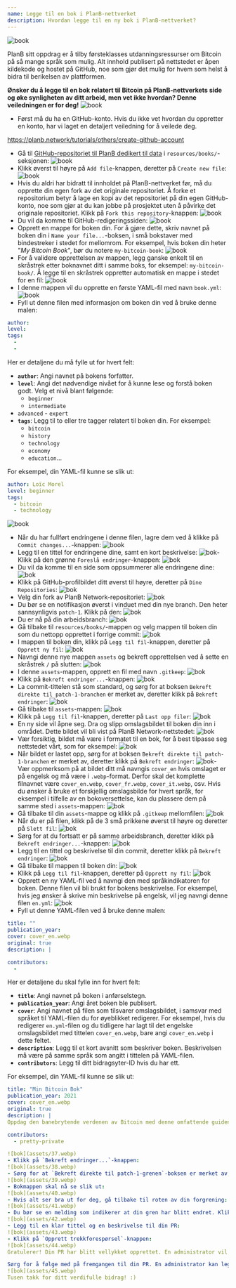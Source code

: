 ```yaml
---
name: Legge til en bok i PlanB-nettverket
description: Hvordan legge til en ny bok i PlanB-nettverket?
---
```

![book](assets/cover.webp)

PlanB sitt oppdrag er å tilby førsteklasses utdanningsressurser om Bitcoin på så mange språk som mulig. Alt innhold publisert på nettstedet er åpen kildekode og hostet på GitHub, noe som gjør det mulig for hvem som helst å bidra til berikelsen av plattformen.

**Ønsker du å legge til en bok relatert til Bitcoin på PlanB-nettverkets side og øke synligheten av ditt arbeid, men vet ikke hvordan? Denne veiledningen er for deg!**
![book](assets/01.webp)
- Først må du ha en GitHub-konto. Hvis du ikke vet hvordan du oppretter en konto, har vi laget en detaljert veiledning for å veilede deg.

https://planb.network/tutorials/others/create-github-account


- Gå til [GitHub-repositoriet til PlanB dedikert til data](https://github.com/DecouvreBitcoin/sovereign-university-data/tree/dev/resources/books) i `resources/books/`-seksjonen:
![book](assets/02.webp)
- Klikk øverst til høyre på `Add file`-knappen, deretter på `Create new file`:
![book](assets/03.webp)
- Hvis du aldri har bidratt til innholdet på PlanB-nettverket før, må du opprette din egen fork av det originale repositoriet. Å forke et repositorium betyr å lage en kopi av det repositoriet på din egen GitHub-konto, noe som gjør at du kan jobbe på prosjektet uten å påvirke det originale repositoriet. Klikk på `Fork this repository`-knappen:
![book](assets/04.webp)
- Du vil da komme til GitHub-redigeringssiden:
![book](assets/05.webp)
- Opprett en mappe for boken din. For å gjøre dette, skriv navnet på boken din i `Name your file...`-boksen, i små bokstaver med bindestreker i stedet for mellomrom. For eksempel, hvis boken din heter "*My Bitcoin Book*", bør du notere `my-bitcoin-book`:
![book](assets/06.webp)
- For å validere opprettelsen av mappen, legg ganske enkelt til en skråstrek etter boknavnet ditt i samme boks, for eksempel: `my-bitcoin-book/`. Å legge til en skråstrek oppretter automatisk en mappe i stedet for en fil:
![book](assets/07.webp)
- I denne mappen vil du opprette en første YAML-fil med navn `book.yml`:
![book](assets/08.webp)
- Fyll ut denne filen med informasjon om boken din ved å bruke denne malen:

```yaml
author: 
level: 
tags:
  - 
  - 
```

Her er detaljene du må fylle ut for hvert felt:
- **`author`**: Angi navnet på bokens forfatter.
- **`level`**: Angi det nødvendige nivået for å kunne lese og forstå boken godt. Velg et nivå blant følgende:
	- `beginner`
	- `intermediate`
- `advanced` - `expert`
- **`tags`**: Legg til to eller tre tagger relatert til boken din. For eksempel:
    - `bitcoin`
    - `history`
    - `technology`
    - `economy`
    - `education`...

For eksempel, din YAML-fil kunne se slik ut:

```yaml
author: Loïc Morel
level: beginner
tags:
  - bitcoin
  - technology
```

![book](assets/09.webp)
- Når du har fullført endringene i denne filen, lagre dem ved å klikke på `Commit changes...`-knappen:
![book](assets/10.webp)
- Legg til en tittel for endringene dine, samt en kort beskrivelse:
![bok](assets/11.webp)- Klikk på den grønne `Foreslå endringer`-knappen:
![bok](assets/12.webp)
- Du vil da komme til en side som oppsummerer alle endringene dine:
![bok](assets/13.webp)
- Klikk på GitHub-profilbildet ditt øverst til høyre, deretter på `Dine Repositories`:
![bok](assets/14.webp)
- Velg din fork av PlanB Network-repositoriet:
![bok](assets/15.webp)
- Du bør se en notifikasjon øverst i vinduet med din nye branch. Den heter sannsynligvis `patch-1`. Klikk på den:
![bok](assets/16.webp)
- Du er nå på din arbeidsbranch:
![bok](assets/17.webp)
- Gå tilbake til `resources/books/`-mappen og velg mappen til boken din som du nettopp opprettet i forrige commit:
![bok](assets/18.webp)
- I mappen til boken din, klikk på `Legg til fil`-knappen, deretter på `Opprett ny fil`:
![bok](assets/19.webp)
- Navngi denne nye mappen `assets` og bekreft opprettelsen ved å sette en skråstrek `/` på slutten:
![bok](assets/20.webp)
- I denne `assets`-mappen, opprett en fil med navn `.gitkeep`:
![bok](assets/21.webp)
- Klikk på `Bekreft endringer...`-knappen:
![bok](assets/22.webp)
- La commit-tittelen stå som standard, og sørg for at boksen `Bekreft direkte til patch-1-branchen` er merket av, deretter klikk på `Bekreft endringer`:
![bok](assets/23.webp)
- Gå tilbake til `assets`-mappen:
![bok](assets/24.webp)
- Klikk på `Legg til fil`-knappen, deretter på `Last opp filer`:
![bok](assets/25.webp)
- En ny side vil åpne seg. Dra og slipp omslagsbildet til boken din inn i området. Dette bildet vil bli vist på PlanB Network-nettstedet:
![bok](assets/26.webp)
- Vær forsiktig, bildet må være i formatet til en bok, for å best tilpasse seg nettstedet vårt, som for eksempel:
![bok](assets/27.webp)
- Når bildet er lastet opp, sørg for at boksen `Bekreft direkte til patch-1-branchen` er merket av, deretter klikk på `Bekreft endringer`:
![bok](assets/28.webp)- Vær oppmerksom på at bildet ditt må navngis `cover_en` hvis omslaget er på engelsk og må være i `.webp`-format. Derfor skal det komplette filnavnet være `cover_en.webp`, `cover_fr.webp`, `cover_it.webp`, osv. Hvis du ønsker å bruke et forskjellig omslagsbilde for hvert språk, for eksempel i tilfelle av en bokoversettelse, kan du plassere dem på samme sted i `assets`-mappen:
![bok](assets/29.webp)
- Gå tilbake til din `assets`-mappe og klikk på `.gitkeep` mellomfilen:
![bok](assets/30.webp)
- Når du er på filen, klikk på de 3 små prikkene øverst til høyre og deretter på `Slett fil`:
![bok](assets/31.webp)
- Sørg for at du fortsatt er på samme arbeidsbranch, deretter klikk på `Bekreft endringer...`-knappen:
![bok](assets/32.webp)
- Legg til en tittel og beskrivelse til din commit, deretter klikk på `Bekreft endringer`:
![bok](assets/33.webp)
- Gå tilbake til mappen til boken din:
![bok](assets/34.webp)
- Klikk på `Legg til fil`-knappen, deretter på `Opprett ny fil`: ![bok](assets/35.webp)
- Opprett en ny YAML-fil ved å navngi den med språkindikatoren for boken. Denne filen vil bli brukt for bokens beskrivelse. For eksempel, hvis jeg ønsker å skrive min beskrivelse på engelsk, vil jeg navngi denne filen `en.yml`:
![bok](assets/36.webp)
- Fyll ut denne YAML-filen ved å bruke denne malen:
```yaml
title: ""
publication_year: 
cover: cover_en.webp
original: true
description: |

contributors:
  - 
```

Her er detaljene du skal fylle inn for hvert felt:
- **`title`**: Angi navnet på boken i anførselstegn.
- **`publication_year`**: Angi året boken ble publisert.
- **`cover`**: Angi navnet på filen som tilsvarer omslagsbildet, i samsvar med språket til YAML-filen du for øyeblikket redigerer. For eksempel, hvis du redigerer `en.yml`-filen og du tidligere har lagt til det engelske omslagsbildet med tittelen `cover_en.webp`, bare angi `cover_en.webp` i dette feltet.
- **`description`**: Legg til et kort avsnitt som beskriver boken. Beskrivelsen må være på samme språk som angitt i tittelen på YAML-filen.
- **`contributors`**: Legg til ditt bidragsyter-ID hvis du har ett.

For eksempel, din YAML-fil kunne se slik ut:

```yaml
title: "Min Bitcoin Bok"
publication_year: 2021
cover: cover_en.webp
original: true
description: |
Oppdag den banebrytende verdenen av Bitcoin med denne omfattende guiden tilpasset for nybegynnere. Min Bitcoin Bok avmystifiserer kompleksitetene ved Bitcoin, og gir en klar og konsis introduksjon til hvordan protokollen fungerer. Fra dens revolusjonerende teknologi til dens potensielle innvirkning på den globale økonomien, tilbyr denne boken uvurderlige innsikter og praktisk kunnskap. Perfekt for de som er nye til Bitcoin, dekker den grunnleggende, sikkerhetstips, og fremtiden for digital finans. Dykk inn i fremtiden for penger og styrk deg selv med kunnskapen til å navigere den digitale tidsalderen med selvtillit.

contributors:
  - pretty-private

![bok](assets/37.webp)
- Klikk på `Bekreft endringer...`-knappen:
![bok](assets/38.webp)
- Sørg for at `Bekreft direkte til patch-1-grenen`-boksen er merket av, legg til en tittel, og klikk deretter på `Bekreft endringer`:
![bok](assets/39.webp)
- Bokmappen skal nå se slik ut:
![bok](assets/40.webp)
- Hvis alt ser bra ut for deg, gå tilbake til roten av din forgrening:
![bok](assets/41.webp)
- Du bør se en melding som indikerer at din gren har blitt endret. Klikk på `Sammenlign & be om trekk`-knappen:
![bok](assets/42.webp)
- Legg til en klar tittel og en beskrivelse til din PR:
![bok](assets/43.webp)
- Klikk på `Opprett trekkforespørsel`-knappen:
![bok](assets/44.webp)
Gratulerer! Din PR har blitt vellykket opprettet. En administrator vil nå gjennomgå den og, hvis alt er i orden, slå den sammen med hovedlageret til PlanB Network. Du bør se boken din dukke opp på nettstedet noen dager senere.

Sørg for å følge med på fremgangen til din PR. En administrator kan legge igjen en kommentar som ber om ytterligere informasjon. Så lenge din PR ikke er validert, kan du se den i `Trekkforespørsler`-fanen på PlanB Networks GitHub-lager:
![bok](assets/45.webp)
Tusen takk for ditt verdifulle bidrag! :)